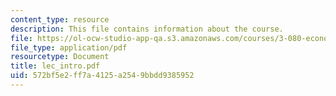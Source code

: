 ```yaml
---
content_type: resource
description: This file contains information about the course.
file: https://ol-ocw-studio-app-qa.s3.amazonaws.com/courses/3-080-economic-environmental-issues-in-materials-selection-fall-2005/572bf5e2ff7a4125a2549bbdd9385952_lec_intro.pdf
file_type: application/pdf
resourcetype: Document
title: lec_intro.pdf
uid: 572bf5e2-ff7a-4125-a254-9bbdd9385952
---
```

